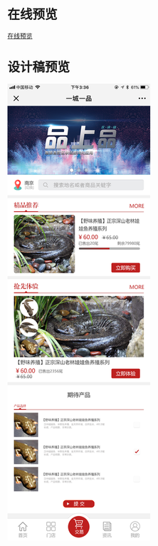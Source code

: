 # 在线预览
[在线预览](https://starryforce.github.io/pin-up-pin/ "在线预览")
# 设计稿预览
![image](https://github.com/starryforce/pin-up-pin/raw/master/assets/design.png)